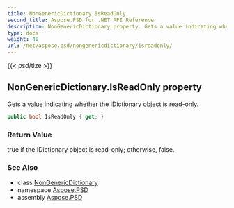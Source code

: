 ```yaml
---
title: NonGenericDictionary.IsReadOnly
second_title: Aspose.PSD for .NET API Reference
description: NonGenericDictionary property. Gets a value indicating whether the IDictionary object is readonly
type: docs
weight: 40
url: /net/aspose.psd/nongenericdictionary/isreadonly/
---
```

{{< psd/tize >}}
## NonGenericDictionary.IsReadOnly property

Gets a value indicating whether the IDictionary object is read-only.

```csharp
public bool IsReadOnly { get; }
```

### Return Value

true if the IDictionary object is read-only; otherwise, false.

### See Also

* class [NonGenericDictionary](../)
* namespace [Aspose.PSD](../../../aspose.psd/)
* assembly [Aspose.PSD](../../../)


